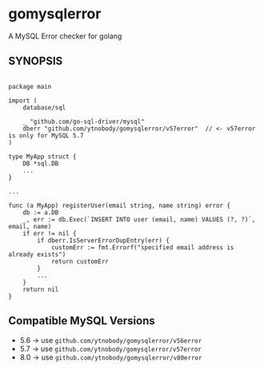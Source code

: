 # gomysqlerror

A MySQL Error checker for golang

## SYNOPSIS

```

package main

import (
    database/sql

    _ "github.com/go-sql-driver/mysql"
    dberr "github.com/ytnobody/gomysqlerror/v57error"  // <- v57error is only for MySQL 5.7
)

type MyApp struct {
    DB *sql.DB
    ...
}

...

func (a MyApp) registerUser(email string, name string) error {
    db := a.DB
    _, err := db.Exec(`INSERT INTO user (email, name) VALUES (?, ?)`, email, name)
    if err != nil {
        if dberr.IsServerErrorDupEntry(err) {
            customErr := fmt.Errorf("specified email address is already exists")
            return customErr
        }
        ...
    }
    return nil
} 

```

## Compatible MySQL Versions

* 5.6 -> use `github.com/ytnobody/gomysqlerror/v56error`
* 5.7 -> use `github.com/ytnobody/gomysqlerror/v57error`
* 8.0 -> use `github.com/ytnobody/gomysqlerror/v80error`
